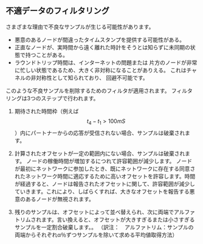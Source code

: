 ## 不適データのフィルタリング

さまざまな理由で不良なサンプルが生じる可能性があります。

* 悪意のあるノードが間違ったタイムスタンプを提供する可能性がある。
* 正直なノードが、実時間から遠く離れた時計をそうとは知らずに未同期の状態で持つことがある。
* ラウンドトリップ時間は、インターネットの問題または
片方のノードが非常に忙しい状態であるため、大きく非対称になることがありえる。 これはチャネルの非対称性として知られており、
回避不可能です。

このような不良サンプルを削除するためのフィルタが適用されます。
フィルタリングは3つのステップで行われます。

1. 期待された時間枠（例えば $$t_4-t_1>100mS$$）内にパートナーからの応答が受信されない場合、サンプルは破棄されます。

2. 計算されたオフセットが一定の範囲内にない場合、サンプルは破棄されます。 ノードの稼働時間が増加するにつれて許容範囲が減少します。 ノードが最初にネットワークに参加したとき、既にネットワークに存在する同意されたネットワーク時間に適応するために高いオフセットを許容します。時間が経過すると、ノードは報告されたオフセットに関して、許容範囲が減少していきます。これにより、しばらくすれば、大きなオフセットを報告する悪意のあるノードが無視されます。

3. 残りのサンプルは、オフセットによって並べ替えられ、次に両端でアルファトリムされます。言い換えると、オフセットが大きすぎるまたは小さすぎるサンプルを一定割合破棄します。。
（訳注：　アルファトリム：サンプルの両端からそれぞれα％ずつサンプルを除いて求める平均値取得方法）


